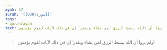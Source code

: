 ```yaml
---
ayah: 37
surah: '[[030|سورة]]'
tags:
- quran/ayah
text: أولم يروا أن الله يبسط الرزق لمن يشاء ويقدر ۚ إن في ذلك لآيات لقوم يؤمنون
---
```

> أولم يروا أن الله يبسط الرزق لمن يشاء ويقدر ۚ إن في ذلك لآيات لقوم يؤمنون
